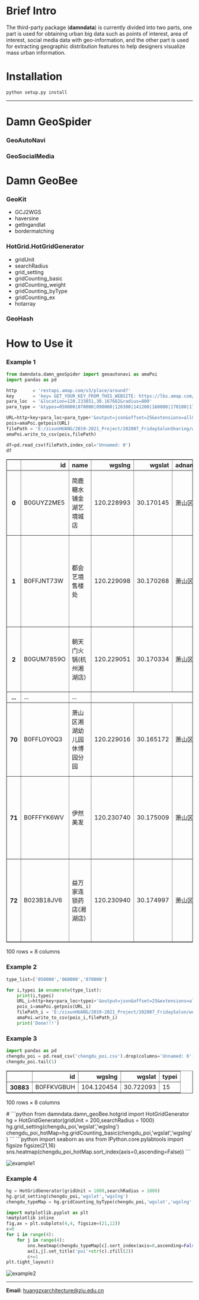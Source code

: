 # Brief Intro
The third-party package (**damndata**) is currently divided into two parts, one part is used for obtaining urban big data such as points of interest, area of interest, social media data with geo-information, and the other part is used for extracting geographic distribution features to help designers visualize mass urban information.
# Installation
```python
python setup.py install
```
---
# Damn GeoSpider
### GeoAutoNavi
### GeoSocialMedia
# Damn GeoBee
### GeoKit
- GCJ2WGS
- haversine
- getlngandlat
- bordermatching
### HotGrid.HotGridGenerator
- gridUnit
- searchRadius
- grid_setting
- gridCounting_basic
- gridCounting_weight
- gridCounting_byType
- gridCounting_ex
- hotarray
### GeoHash
# How to Use it
### Example 1
```python
from damndata.damn_geoSpider import geoautonavi as amaPoi
import pandas as pd
```
```python
http      = 'restapi.amap.com/v3/place/around?'
key       = 'key= GET_YOUR_KEY_FROM_THIS_WEBSITE: https://lbs.amap.com/api/'
para_loc  = '&location=120.233851,30.167682&radius=800'
para_type = '&types=050000|070000|090000|120300|141200|160000|170100|170200'
```
```python
URL=http+key+para_loc+para_type+'&output=json&offset=25&extensions=all&page='
pois=amaPoi.getpois(URL)                                                    
filePath = 'E:/zixunHUANG/2019-2021_Project/202007_FridaySalonSharing/week200724/test.csv'
amaPoi.write_to_csv(pois,filePath)                                        
```
```python
df=pd.read_csv(filePath,index_col='Unnamed: 0')
df
```
<div>
<table border="1" class="dataframe">
  <thead>
    <tr style="text-align: right;">
      <th></th>
      <th>id</th>
      <th>name</th>
      <th>wgslng</th>
      <th>wgslat</th>
      <th>adname</th>
      <th>cost</th>
      <th>rating</th>
      <th>type</th>
    </tr>
  </thead>
  <tbody>
    <tr>
      <th>0</th>
      <td>B0GUYZ2ME5</td>
      <td>简鹿糖水铺金湖艺境城店</td>
      <td>120.228993</td>
      <td>30.170145</td>
      <td>萧山区</td>
      <td>16.00</td>
      <td>3.5</td>
      <td>餐饮服务;甜品店;甜品店</td>
    </tr>
    <tr>
      <th>1</th>
      <td>B0FFJNT73W</td>
      <td>都会艺境售楼处</td>
      <td>120.229098</td>
      <td>30.170268</td>
      <td>萧山区</td>
      <td>[]</td>
      <td>[]</td>
      <td>生活服务;生活服务场所;生活服务场所</td>
    </tr>
    <tr>
      <th>2</th>
      <td>B0GUM7859O</td>
      <td>朝天门火锅(杭州湘湖店)</td>
      <td>120.229051</td>
      <td>30.170334</td>
      <td>萧山区</td>
      <td>119.00</td>
      <td>5.0</td>
      <td>餐饮服务;中餐厅;火锅店</td>
    </tr>
    <tr>
      <th>...</th>
      <td>...</td>
      <td>...</td>
    </tr>
    <tr>
      <th>70</th>
      <td>B0FFLOY0Q3</td>
      <td>萧山区湘湖幼儿园休博园分园</td>
      <td>120.229016</td>
      <td>30.165172</td>
      <td>萧山区</td>
      <td>[]</td>
      <td>[]</td>
      <td>科教文化服务;学校;幼儿园</td>
    </tr>
    <tr>
      <th>71</th>
      <td>B0FFFYK6WV</td>
      <td>伊然美发</td>
      <td>120.230740</td>
      <td>30.175009</td>
      <td>萧山区</td>
      <td>85.00</td>
      <td>5.0</td>
      <td>生活服务;美容美发店;美容美发店</td>
    </tr>
    <tr>
      <th>72</th>
      <td>B023B18JV6</td>
      <td>益万家连锁药店(湘湖店)</td>
      <td>120.230940</td>
      <td>30.174997</td>
      <td>萧山区</td>
      <td>[]</td>
      <td>[]</td>
      <td>医疗保健服务;医药保健销售店;药房</td>
    </tr>
  </tbody>
</table>
<p>100 rows × 8 columns</p>
</div>

### Example 2
```python
type_list=['050000','060000','070000']
```
```python
for i,typei in enumerate(type_list):
    print(i,typei)
    URL_i=http+key+para_loc+typei+'&output=json&offset=25&extensions=all&page='
    pois_i=amaPoi.getpois(URL_i)                                                           
    filePath_i = 'E:/zixunHUANG/2019-2021_Project/202007_FridaySalon/week200724/'+str(i).zfill(2)+'.csv'
    amaPoi.write_to_csv(pois_i,filePath_i)                                                 
    print('Done!!!')
```
### Example 3
```python
import pandas as pd
chengdu_poi = pd.read_csv('chengdu_poi.csv').drop(columns='Unnamed: 0')
chengdu_poi.tail(1)
```




<div>
<table border="1" class="dataframe">
  <thead>
    <tr style="text-align: right;">
      <th></th>
      <th>id</th>
      <th>wgslng</th>
      <th>wgslat</th>
      <th>typei</th>
    </tr>
  </thead>
  <tbody>
    <tr>
      <th>30883</th>
      <td>B0FFKVGBUH</td>
      <td>104.120454</td>
      <td>30.722093</td>
      <td>15</td>
    </tr>
  </tbody>
</table>
<p>100 rows × 8 columns</p>
</div>
# 
```python
from damndata.damn_geoBee.hotgrid import HotGridGenerator
hg = HotGridGenerator(gridUnit = 200,searchRadius = 1000)
hg.grid_setting(chengdu_poi,'wgslat','wgslng')
chengdu_poi_hotMap=hg.gridCounting_basic(chengdu_poi,'wgslat','wgslng')
```
```python
import seaborn as sns
from IPython.core.pylabtools import figsize
figsize(21,16)
sns.heatmap(chengdu_poi_hotMap.sort_index(axis=0,ascending=False))
```

![example1](https://user-images.githubusercontent.com/39406532/113274748-9bf1b180-9310-11eb-83f9-f551c0aa93df.png)

### Example 4
```python
hg = HotGridGenerator(gridUnit = 1000,searchRadius = 1000)
hg.grid_setting(chengdu_poi,'wgslat','wgslng')
chengdu_typeMap = hg.gridCounting_byType(chengdu_poi,'wgslat','wgslng','typei')
```
```python
import matplotlib.pyplot as plt
%matplotlib inline
fig,ax = plt.subplots(4,4, figsize=(21,12))
c=0
for i in range(4):
    for j in range(4):
        sns.heatmap(chengdu_typeMap[c].sort_index(axis=0,ascending=False),ax=ax[i,j])
        ax[i,j].set_title('poi'+str(c).zfill(2))
        c+=1
plt.tight_layout()
```
![example2](https://user-images.githubusercontent.com/39406532/113274997-dd825c80-9310-11eb-95b6-3abc37ae069d.png)

---
**Email:** huangzxarchitecture@zju.edu.cn
